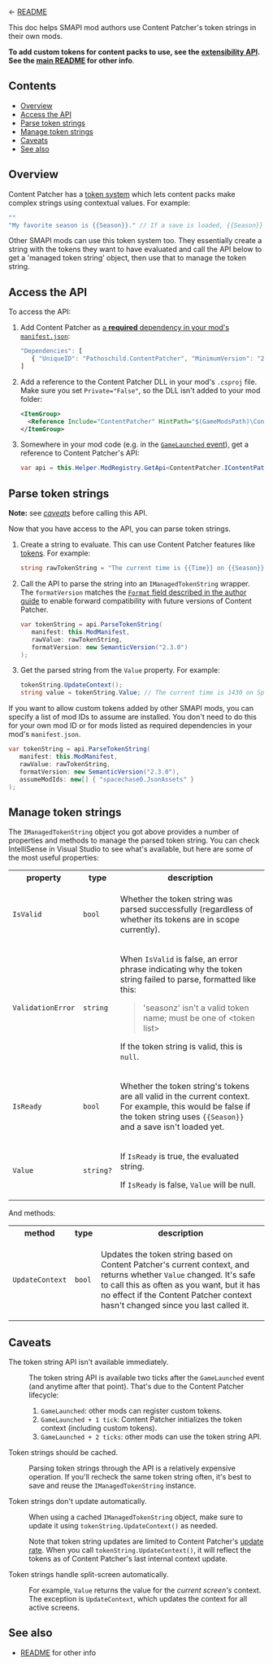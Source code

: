﻿← [README](README.md)

This doc helps SMAPI mod authors use Content Patcher's token strings in their own mods.

**To add custom tokens for content packs to use, see the [extensibility API](extensibility.md). See
the [main README](README.md) for other info**.

## Contents
* [Overview](#overview)
* [Access the API](#access-the-api)
* [Parse token strings](#parse-token-strings)
* [Manage token strings](#manage-token-strings)
* [Caveats](#caveats)
* [See also](#see-also)

## Overview
Content Patcher has a [token system](author-guide/tokens.md) which lets content packs make complex
strings using contextual values. For example:
```js
""
"My favorite season is {{Season}}." // If a save is loaded, {{Season}} will be replaced with the current season.
```

Other SMAPI mods can use this token system too. They essentially create a string with the tokens
they want to have evaluated and call the API below to get a 'managed token string' object, then use
that to manage the token string.

## Access the API
To access the API:

1. Add Content Patcher as [a **required** dependency in your mod's `manifest.json`](https://stardewvalleywiki.com/Modding:Modder_Guide/APIs/Manifest#Dependencies):
   ```js
   "Dependencies": [
      { "UniqueID": "Pathoschild.ContentPatcher", "MinimumVersion": "2.3.0" }
   ]
   ```
2. Add a reference to the Content Patcher DLL in your mod's `.csproj` file. Make sure you set
   `Private="False"`, so the DLL isn't added to your mod folder:
   ```xml
   <ItemGroup>
     <Reference Include="ContentPatcher" HintPath="$(GameModsPath)\ContentPatcher\ContentPatcher.dll" Private="False" />
   </ItemGroup>
   ```
3. Somewhere in your mod code (e.g. in the [`GameLaunched` event](https://stardewvalleywiki.com/Modding:Modder_Guide/APIs/Events#GameLoop.GameLaunched)),
   get a reference to Content Patcher's API:
   ```c#
   var api = this.Helper.ModRegistry.GetApi<ContentPatcher.IContentPatcherAPI>("Pathoschild.ContentPatcher");
   ```

## Parse token strings
**Note:** see [_caveats_](#caveats) before calling this API.

Now that you have access to the API, you can parse token strings.

1. Create a string to evaluate. This can use Content Patcher features like [tokens](author-guide/tokens.md).
   For example:
   ```c#
   string rawTokenString = "The current time is {{Time}} on {{Season}} {{Day}}, year {{Year}}.";
   ```
2. Call the API to parse the string into an `IManagedTokenString` wrapper. The `formatVersion`
   matches the [`Format` field described in the author guide](author-guide.md#overview) to enable
   forward compatibility with future versions of Content Patcher.

   ```c#
   var tokenString = api.ParseTokenString(
      manifest: this.ModManifest,
      rawValue: rawTokenString,
      formatVersion: new SemanticVersion("2.3.0")
   );
   ```
3. Get the parsed string from the `Value` property. For example:
   ```cs
   tokenString.UpdateContext();
   string value = tokenString.Value; // The current time is 1430 on Spring 5, year 2.
   ```

If you want to allow custom tokens added by other SMAPI mods, you can specify a list of mod IDs
to assume are installed. You don't need to do this for your own mod ID or for mods listed as
required dependencies in your mod's `manifest.json`.
```c#
var tokenString = api.ParseTokenString(
   manifest: this.ModManifest,
   rawValue: rawTokenString,
   formatVersion: new SemanticVersion("2.3.0"),
   assumeModIds: new[] { "spacechase0.JsonAssets" }
);
```

## Manage token strings
The `IManagedTokenString` object you got above provides a number of properties and methods to
manage the parsed token string. You can check IntelliSense in Visual Studio to see what's available,
but here are some of the most useful properties:

<table>
<tr>
<th>property</th>
<th>type</th>
<th>description</th>
</tr>

<tr>
<td><code>IsValid</code></th>
<td><code>bool</code></td>
<td>

Whether the token string was parsed successfully (regardless of whether its tokens are in scope currently).

</td>
</tr>
<tr>
<td><code>ValidationError</code></td>
<td><code>string</code></td>
<td>

When `IsValid` is false, an error phrase indicating why the token string failed to parse, formatted
like this:
> 'seasonz' isn't a valid token name; must be one of &lt;token list&gt;

If the token string is valid, this is `null`.

</td>
</tr>
<tr>
<td><code>IsReady</code></td>
<td><code>bool</code></td>
<td>

Whether the token string's tokens are all valid in the current context. For example, this would be
false if the token string uses `{{Season}}` and a save isn't loaded yet.

</td>
</tr>
<tr>
<td><code>Value</code></td>
<td><code>string?</code></td>
<td>

If `IsReady` is true, the evaluated string.

If `IsReady` is false, `Value` will be null.

</td>
</tr>
</table>

And methods:

<table>
<tr>
<th>method</th>
<th>type</th>
<th>description</th>
</tr>

<tr>
<td><code>UpdateContext</code></th>
<td><code>bool</code></td>
<td>

Updates the token string based on Content Patcher's current context, and returns whether `Value`
changed. It's safe to call this as often as you want, but it has no effect if the Content Patcher
context hasn't changed since you last called it.

</td>
</tr>
</table>

## Caveats
<dl>
<dt>The token string API isn't available immediately.</dt>
<dd>

The token string API is available two ticks after the `GameLaunched` event (and anytime after that
point). That's due to the Content Patcher lifecycle:

1. `GameLaunched`: other mods can register custom tokens.
2. `GameLaunched + 1 tick`: Content Patcher initializes the token context (including custom tokens).
3. `GameLaunched + 2 ticks`: other mods can use the token string API.

</dd>
<dt>Token strings should be cached.</dt>
<dd>

Parsing token strings through the API is a relatively expensive operation. If you'll recheck the
same token string often, it's best to save and reuse the `IManagedTokenString` instance.

</dd>
<dt>Token strings don't update automatically.</dt>
<dd>

When using a cached `IManagedTokenString` object, make sure to update it using
`tokenString.UpdateContext()` as needed.

Note that token string updates are limited to Content Patcher's [update
rate](author-guide.md#update-rate). When you call `tokenString.UpdateContext()`, it will reflect
the tokens as of Content Patcher's last internal context update.

</dd>
<dt>Token strings handle split-screen automatically.</dt>
<dd>

For example, `Value` returns the value for the _current screen's_ context. The exception is
`UpdateContext`, which updates the context for all active screens.

</dd>
</dl>

## See also
* [README](README.md) for other info
